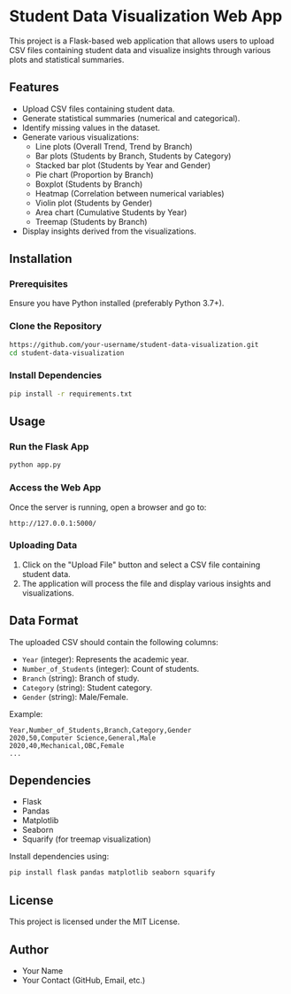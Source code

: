 # Student Data Visualization Web App

This project is a Flask-based web application that allows users to upload CSV files containing student data and visualize insights through various plots and statistical summaries.

## Features
- Upload CSV files containing student data.
- Generate statistical summaries (numerical and categorical).
- Identify missing values in the dataset.
- Generate various visualizations:
  - Line plots (Overall Trend, Trend by Branch)
  - Bar plots (Students by Branch, Students by Category)
  - Stacked bar plot (Students by Year and Gender)
  - Pie chart (Proportion by Branch)
  - Boxplot (Students by Branch)
  - Heatmap (Correlation between numerical variables)
  - Violin plot (Students by Gender)
  - Area chart (Cumulative Students by Year)
  - Treemap (Students by Branch)
- Display insights derived from the visualizations.

## Installation

### Prerequisites
Ensure you have Python installed (preferably Python 3.7+).

### Clone the Repository
```bash
https://github.com/your-username/student-data-visualization.git
cd student-data-visualization
```

### Install Dependencies
```bash
pip install -r requirements.txt
```

## Usage

### Run the Flask App
```bash
python app.py
```

### Access the Web App
Once the server is running, open a browser and go to:
```
http://127.0.0.1:5000/
```

### Uploading Data
1. Click on the "Upload File" button and select a CSV file containing student data.
2. The application will process the file and display various insights and visualizations.

## Data Format
The uploaded CSV should contain the following columns:
- `Year` (integer): Represents the academic year.
- `Number_of_Students` (integer): Count of students.
- `Branch` (string): Branch of study.
- `Category` (string): Student category.
- `Gender` (string): Male/Female.

Example:
```csv
Year,Number_of_Students,Branch,Category,Gender
2020,50,Computer Science,General,Male
2020,40,Mechanical,OBC,Female
...
```

## Dependencies
- Flask
- Pandas
- Matplotlib
- Seaborn
- Squarify (for treemap visualization)

Install dependencies using:
```bash
pip install flask pandas matplotlib seaborn squarify
```

## License
This project is licensed under the MIT License.

## Author
- Your Name
- Your Contact (GitHub, Email, etc.)

